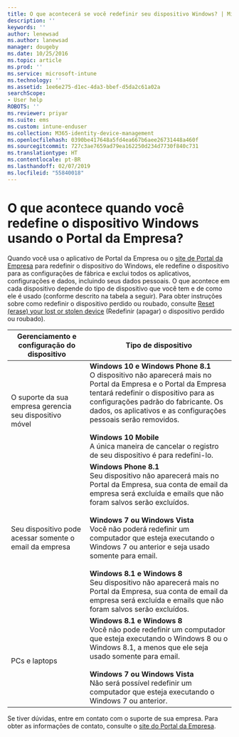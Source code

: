 ```yaml
---
title: O que acontecerá se você redefinir seu dispositivo Windows? | Microsoft Docs
description: ''
keywords: ''
author: lenewsad
ms.author: lanewsad
manager: dougeby
ms.date: 10/25/2016
ms.topic: article
ms.prod: ''
ms.service: microsoft-intune
ms.technology: ''
ms.assetid: 1ee6e275-d1ec-4da3-bbef-d5da2c61a02a
searchScope:
- User help
ROBOTS: ''
ms.reviewer: priyar
ms.suite: ems
ms.custom: intune-enduser
ms.collection: M365-identity-device-management
ms.openlocfilehash: 0390be417648a5fd4ea667b6aee26731448a460f
ms.sourcegitcommit: 727c3ae7659ad79ea162250d234d7730f840c731
ms.translationtype: HT
ms.contentlocale: pt-BR
ms.lasthandoff: 02/07/2019
ms.locfileid: "55840018"
---
```

# <a name="what-happens-if-you-reset-your-windows-device-using-the-company-portal"></a>O que acontece quando você redefine o dispositivo Windows usando o Portal da Empresa?

Quando você usa o aplicativo de Portal da Empresa ou o [site de Portal da Empresa](reset-erase-your-device-cpwebsite.md) para redefinir o dispositivo do Windows, ele redefine o dispositivo para as configurações de fábrica e exclui todos os aplicativos, configurações e dados, incluindo seus dados pessoais. O que acontece em cada dispositivo depende do tipo de dispositivo que você tem e de como ele é usado (conforme descrito na tabela a seguir). Para obter instruções sobre como redefinir o dispositivo perdido ou roubado, consulte [Reset (erase) your lost or stolen device](reset-erase-your-device-cpwebsite.md) (Redefinir (apagar) o dispositivo perdido ou roubado).

|Gerenciamento e configuração do dispositivo|Tipo de dispositivo|
|---------------------------------------|---------------|
|O suporte da sua empresa gerencia seu dispositivo móvel|**Windows 10 e Windows Phone 8.1**</br>O dispositivo não aparecerá mais no Portal da Empresa e o Portal da Empresa tentará redefinir o dispositivo para as configurações padrão do fabricante. Os dados, os aplicativos e as configurações pessoais serão removidos. <br /><br />**Windows 10 Mobile**</br>A única maneira de cancelar o registro de seu dispositivo é para redefini-lo.|
|Seu dispositivo pode acessar somente o email da empresa|**Windows Phone 8.1**<br />Seu dispositivo não aparecerá mais no Portal da Empresa, sua conta de email da empresa será excluída e emails que não foram salvos serão excluídos.<br /><br />**Windows 7 ou Windows Vista**<br />Você não poderá redefinir um computador que esteja executando o Windows 7 ou anterior e seja usado somente para email.<br /><br />**Windows 8.1 e Windows 8**<br />Seu dispositivo não aparecerá mais no Portal da Empresa, sua conta de email da empresa será excluída e emails que não foram salvos serão excluídos.|
|PCs e laptops|**Windows 8.1 e Windows 8**<br />Você não pode redefinir um computador que esteja executando o Windows 8 ou o Windows 8.1, a menos que ele seja usado somente para email.<br /><br />**Windows 7 ou Windows Vista**<br />Não será possível redefinir um computador que esteja executando o Windows 7 ou anterior.|

Se tiver dúvidas, entre em contato com o suporte de sua empresa. Para obter as informações de contato, consulte o [site do Portal da Empresa](https://go.microsoft.com/fwlink/?linkid=2010980).
